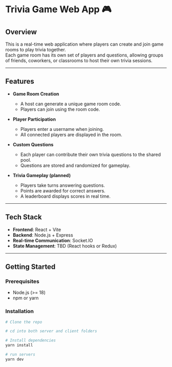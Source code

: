 # Trivia Game Web App 🎮

## Overview
This is a real-time web application where players can create and join game rooms to play trivia together.  
Each game room has its own set of players and questions, allowing groups of friends, coworkers, or classrooms to host their own trivia sessions.

---

## Features
- **Game Room Creation**  
  - A host can generate a unique game room code.  
  - Players can join using the room code.  

- **Player Participation**  
  - Players enter a username when joining.  
  - All connected players are displayed in the room.  

- **Custom Questions**  
  - Each player can contribute their own trivia questions to the shared pool.  
  - Questions are stored and randomized for gameplay.  

- **Trivia Gameplay (planned)**  
  - Players take turns answering questions.  
  - Points are awarded for correct answers.  
  - A leaderboard displays scores in real time.  

---

## Tech Stack
- **Frontend**: React + Vite  
- **Backend**: Node.js + Express  
- **Real-time Communication**: Socket.IO  
- **State Management**: TBD (React hooks or Redux)  

---

## Getting Started

### Prerequisites
- Node.js (>= 18)
- npm or yarn

### Installation
```bash
# Clone the repo

# cd into both server and client folders

# Install dependencies
yarn install 

# run servers
yarn dev
